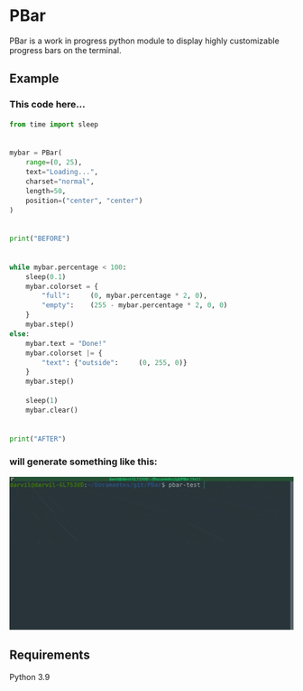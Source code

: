 # PBar
PBar is a work in progress python module to display highly customizable progress bars on the terminal.

## Example
### This code here...
```py
from time import sleep


mybar = PBar(
	range=(0, 25),
	text="Loading...",
	charset="normal",
	length=50,
	position=("center", "center")
)


print("BEFORE")


while mybar.percentage < 100:
	sleep(0.1)
	mybar.colorset = {
		"full":		(0, mybar.percentage * 2, 0),
		"empty":	(255 - mybar.percentage * 2, 0, 0)
	}
	mybar.step()
else:
	mybar.text = "Done!"
	mybar.colorset |= {
		"text": {"outside":		(0, 255, 0)}
	}
	mybar.step()

	sleep(1)
	mybar.clear()


print("AFTER")
```
### will generate something like this:

![test](resources/example1.gif)


## Requirements
Python 3.9
